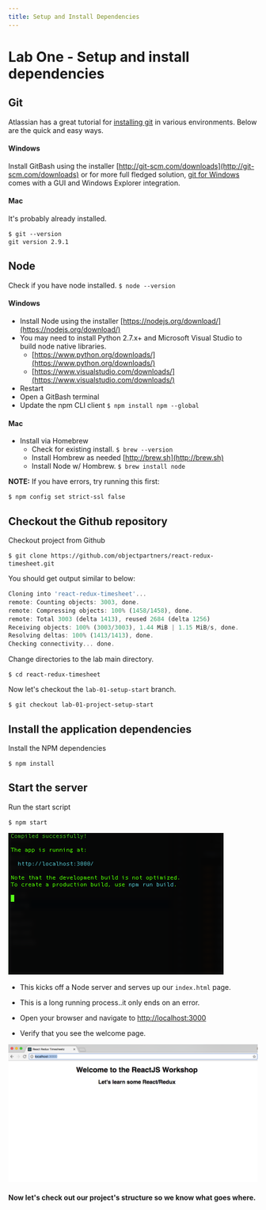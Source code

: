 ```yaml
---
title: Setup and Install Dependencies
---
```


# Lab One - Setup and install dependencies

## Git

Atlassian has a great tutorial for [installing git](https://www.atlassian.com/git/tutorials/install-git)
in various environments. Below are the quick and easy ways.

#### Windows

Install GitBash using the installer [http://git-scm.com/downloads](http://git-scm.com/downloads)
or for more full fledged solution, [git for Windows](https://git-for-windows.github.io/) comes with a GUI
and Windows Explorer integration.

#### Mac

It's probably already installed.

```
$ git --version
git version 2.9.1
```

## Node

Check if you have node installed. `$ node --version`

#### Windows

* Install Node using the installer [https://nodejs.org/download/](https://nodejs.org/download/)
* You may need to install Python 2.7.x+ and Microsoft Visual Studio to build node native libraries.
  * [https://www.python.org/downloads/](https://www.python.org/downloads/)
  * [https://www.visualstudio.com/downloads/](https://www.visualstudio.com/downloads/)
* Restart
* Open a GitBash terminal
* Update the npm CLI client `$ npm install npm --global`

#### Mac

* Install via Homebrew
  * Check for existing install. `$ brew --version`
  * Install Hombrew as needed [http://brew.sh](http://brew.sh)
  * Install Node w/ Hombrew. `$ brew install node`

**NOTE:** If you have errors, try running this first:

```
$ npm config set strict-ssl false
```

## Checkout the Github repository

Checkout project from Github

```
$ git clone https://github.com/objectpartners/react-redux-timesheet.git
```

You should get output similar to below:

```javascript
Cloning into 'react-redux-timesheet'...
remote: Counting objects: 3003, done.
remote: Compressing objects: 100% (1458/1458), done.
remote: Total 3003 (delta 1413), reused 2684 (delta 1256)
Receiving objects: 100% (3003/3003), 1.44 MiB | 1.15 MiB/s, done.
Resolving deltas: 100% (1413/1413), done.
Checking connectivity... done.
```

Change directories to the lab main directory.

```
$ cd react-redux-timesheet
```

Now let's checkout the `lab-01-setup-start` branch.

```
$ git checkout lab-01-project-setup-start
```

## Install the application dependencies

Install the NPM dependencies

```
$ npm install
```

## Start the server

Run the start script

```
$ npm start
```

![](./images/npm.start.png)

* This kicks off a Node server and serves up our `index.html` page.

* This is a long running process..it only ends on an error.

* Open your browser and navigate to [http://localhost:3000](http://localhost:3000)

* Verify that you see the welcome page.

![](./images/welcome.png)

#### Now let's check out our project's structure so we know what goes where.
